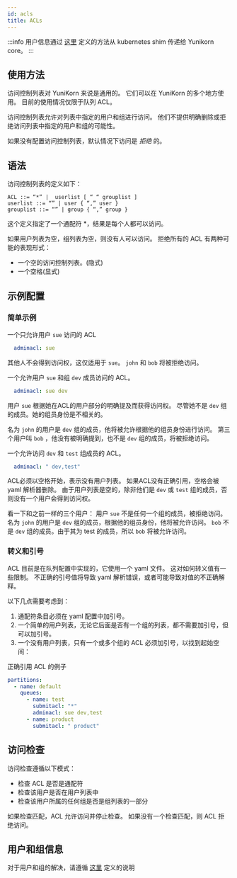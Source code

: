 ```yaml
---
id: acls
title: ACLs
---
```


<!--
Licensed to the Apache Software Foundation (ASF) under one
or more contributor license agreements.  See the NOTICE file
distributed with this work for additional information
regarding copyright ownership.  The ASF licenses this file
to you under the Apache License, Version 2.0 (the
"License"); you may not use this file except in compliance
with the License.  You may obtain a copy of the License at

  http://www.apache.org/licenses/LICENSE-2.0

Unless required by applicable law or agreed to in writing,
software distributed under the License is distributed on an
"AS IS" BASIS, WITHOUT WARRANTIES OR CONDITIONS OF ANY
KIND, either express or implied.  See the License for the
specific language governing permissions and limitations
under the License.
-->

:::info
用户信息通过 [这里](../usergroup_resolution) 定义的方法从 kubernetes shim 传递给 Yunikorn core。
:::

## 使用方法
访问控制列表对 YuniKorn 来说是通用的。
它们可以在 YuniKorn 的多个地方使用。
目前的使用情况仅限于队列 ACL。

访问控制列表允许对列表中指定的用户和组进行访问。
他们不提供明确删除或拒绝访问列表中指定的用户和组的可能性。

如果没有配置访问控制列表，默认情况下访问是 *拒绝* 的。

## 语法
访问控制列表的定义如下：
```
ACL ::= “*” |  userlist [ “ “ grouplist ]
userlist ::= “” | user { “,” user }
grouplist ::= “” | group { “,” group }
```

这个定义指定了一个通配符 *，结果是每个人都可以访问。

如果用户列表为空，组列表为空，则没有人可以访问。
拒绝所有的 ACL 有两种可能的表现形式：
* 一个空的访问控制列表。(隐式)
* 一个空格(显式)


## 示例配置

### 简单示例
一个只允许用户 `sue` 访问的 ACL
```yaml
  adminacl: sue
```
其他人不会得到访问权，这仅适用于 `sue`。
`john` 和 `bob` 将被拒绝访问。

一个允许用户 `sue` 和组 `dev` 成员访问的 ACL。
```yaml
  adminacl: sue dev
```
用户 `sue` 根据她在ACL的用户部分的明确提及而获得访问权。
尽管她不是 `dev` 组的成员。她的组员身份是不相关的。

名为 `john` 的用户是 `dev` 组的成员，他将被允许根据他的组员身份进行访问。
第三个用户叫 `bob` ，他没有被明确提到，也不是 `dev` 组的成员，将被拒绝访问。

一个允许访问 `dev` 和 `test` 组成员的 ACL。
```yaml
  adminacl: " dev,test"
```
ACL必须以空格开始，表示没有用户列表。
如果ACL没有正确引用，空格会被 yaml 解析器删除。
由于用户列表是空的，除非他们是 `dev` 或 `test` 组的成员，否则没有一个用户会得到访问权。

看一下和之前一样的三个用户：
用户 `sue` 不是任何一个组的成员，被拒绝访问。
名为 `john` 的用户是 `dev` 组的成员，根据他的组员身份，他将被允许访问。
`bob` 不是 `dev` 组的成员。由于其为 test 的成员，所以 `bob` 将被允许访问。

### 转义和引号
ACL 目前是在队列配置中实现的，它使用一个 yaml 文件。
这对如何转义值有一些限制。
不正确的引号值将导致 yaml 解析错误，或者可能导致对值的不正确解释。

以下几点需要考虑到：
1. 通配符条目必须在 yaml 配置中加引号。
1. 一个简单的用户列表，无论它后面是否有一个组的列表，都不需要加引号，但可以加引号。
1. 一个没有用户列表，只有一个或多个组的 ACL 必须加引号，以找到起始空间：

正确引用 ACL 的例子
```yaml
partitions:
  - name: default
    queues:
      - name: test
        submitacl: "*"
        adminacl: sue dev,test
      - name: product
        submitacl: " product"
```

## 访问检查
访问检查遵循以下模式：
* 检查 ACL 是否是通配符
* 检查该用户是否在用户列表中
* 检查该用户所属的任何组是否是组列表的一部分

如果检查匹配，ACL 允许访问并停止检查。
如果没有一个检查匹配，则 ACL 拒绝访问。

## 用户和组信息
对于用户和组的解决，请遵循 [这里](../usergroup_resolution) 定义的说明
